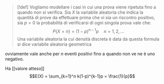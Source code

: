 > [!def]
> Vogliamo modellare i casi in cui una prova viene ripetuta fino a quando non si verifica. Sia $X$ la variabile aleatoria che indica la quantità di prove da effettuare prima che vi sia un riscontro positivo, sia $p > 0$ la probabilità di verificarsi di ogni singola prova vale che:
> $$ P\{ X = n \} = (1 - p)^{n-1}p \quad n =1,2,\dots $$
> Una variabile aleatoria la cui densità discreta è data da questa formula si dice variabile aleatoria geometrica


ovviamente vale anche per $n$ eventi positivi fino a quando non ve ne è uno negativo. 


Ha [[valore atteso]] $$E(X) = \sum_{k=1}^n k(1-p)^{k-1}p = \frac{1}{p}$$